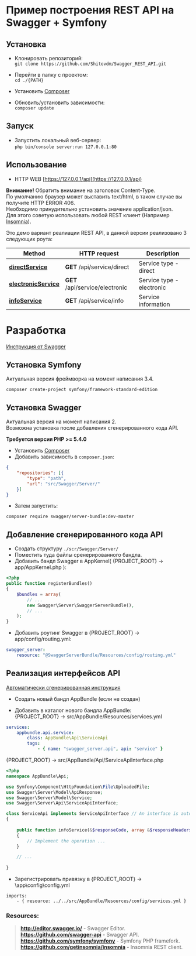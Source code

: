 Пример построения REST API на Swagger + Symfony
========================

## Установка

- Клонировать репозиторий:  
```git clone https://github.com/Shitovdm/Swagger_REST_API.git```

- Перейти в папку с проектом:  
```cd ./{PATH}```

- Установить [Composer](http://getcomposer.org/download) 
- Обновить/установить зависимости:   
```composer update```

## Запуск

- Запустить локальный веб-сервер:  
```php bin/console server:run 127.0.0.1:80```  

## Использование

- HTTP WEB
[https://127.0.0.1/api](https://127.0.0.1/api) 

**Внимание!** Обратить внимание на заголовок Content-Type.  
По умолчанию браузер может выставить text/html, в таком случае вы получите HTTP ERROR 406.  
Необходимо принудительно установить значение application/json.  
Для этого советую использовать любой REST клиент (Например [Insomnia](https://github.com/getinsomnia/insomnia)).  

Это демо вариант реалиации REST API, в данной версии реализовано 3 следующих роута:  

Method | HTTP request | Description
------------- | ------------- | -------------
[**directService**](https://github.com/Shitovdm/Swagger_REST_API/blob/master/src/Swagger/Server/Resources/docs/Api/ServiceApiInterface.md#directService) | **GET** /api/service/direct | Service type - direct
[**electronicService**](https://github.com/Shitovdm/Swagger_REST_API/blob/master/src/Swagger/Server/Resources/docs/Api/ServiceApiInterface.md#electronicService) | **GET** /api/service/electronic | Service type - electronic
[**infoService**](https://github.com/Shitovdm/Swagger_REST_API/blob/master/src/Swagger/Server/Resources/docs/Api/ServiceApiInterface.md#infoService) | **GET** /api/service/info | Service information

Разработка  
========================
[Инструкция от Swagger](https://github.com/Shitovdm/Swagger_REST_API/blob/master/src/Swagger/Server/README.md)  

## Установка Symfony
Актуальная версия фреймворка на момент написания 3.4.

```composer create-project symfony/framework-standard-edition```

## Установка Swagger

Актуальная версия на момент написания 2.  
Возможна установка после добавления сгенерированного кода API.

**Требуется версия PHP >= 5.4.0**
 
- Установить [Composer](http://getcomposer.org/download) 
- Добавить зависимость в `composer.json`:   
```json
{
    "repositories": [{
        "type": "path",
        "url": "src/Swagger/Server/"
    }]
}
```

- Затем запустить:
```
composer require swagger/server-bundle:dev-master
```


## Добавление сгенерированного кода API

- Создать структуру `./scr/Swagger/Server/`
- Поместить туда файлы сренерированного бандла.
- Добавить бандл Swagger в AppKernel( {PROJECT_ROOT} -> app/AppKernel.php ):
```php
<?php
public function registerBundles()
{
    $bundles = array(
        // ...
        new Swagger\Server\SwaggerServerBundle(),
        // ...
    );
}
```

- Добавить роутинг Swagger в {PROJECT_ROOT} -> app/config/routing.yml:
```yaml
swagger_server:
    resource: "@SwaggerServerBundle/Resources/config/routing.yml"
```

## Реализация интерфейсов API
[Автоматически сгенерированная инструкция](https://github.com/Shitovdm/Swagger_REST_API/blob/master/src/Swagger/Server/Resources/docs/Api/ServiceApiInterface.md)

- Создать новый бандл AppBundle (если не создан)

- Добавить в каталог нового бандла AppBundle:  
{PROJECT_ROOT} -> src/AppBundle/Resources/services.yml  
```yaml
services:
    appbundle.api.service:
        class: AppBundle\Api\ServiceApi
        tags:
            - { name: "swagger_server.api", api: "service" }
```

{PROJECT_ROOT} -> src/AppBundle/Api/ServiceApiInterface.php  
```php
<?php
namespace AppBundle\Api;

use Symfony\Component\HttpFoundation\File\UploadedFile;
use Swagger\Server\Model\ApiResponse;
use Swagger\Server\Model\Service;
use Swagger\Server\Api\ServiceApiInterface;

class ServiceApi implements ServiceApiInterface // An interface is autogenerated
{
    
    public function infoService(&$responseCode, array &$responseHeaders)
    {
        // Implement the operation ...
    }

    // ...
    
}
```

- Зарегистрировать привязку в {PROJECT_ROOT} -> \app\config\config.yml  
```
imports:
    - { resource: ../../src/AppBundle/Resources/config/services.yml }
```

<h3>Resources:</h3>  

> **http://editor.swagger.io/** - Swagger Editor.  
> **https://github.com/swagger-api** - Swagger API.  
> **https://github.com/symfony/symfony** - Symfony PHP framefork.  
> **https://github.com/getinsomnia/insomnia** - Insomnia REST client.  

